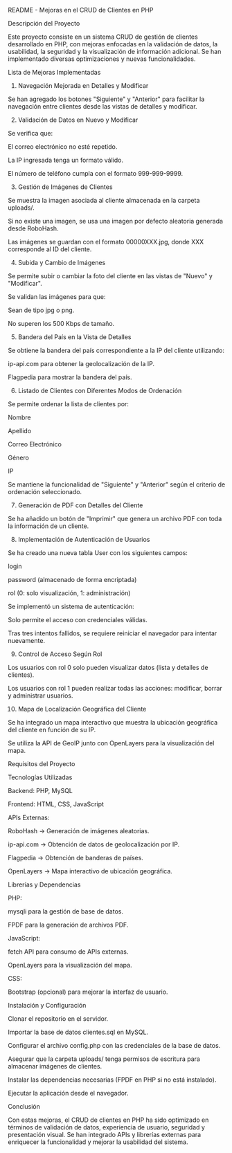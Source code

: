README - Mejoras en el CRUD de Clientes en PHP

Descripción del Proyecto

Este proyecto consiste en un sistema CRUD de gestión de clientes desarrollado en PHP, con mejoras enfocadas en la validación de datos, la usabilidad, la seguridad y la visualización de información adicional. Se han implementado diversas optimizaciones y nuevas funcionalidades.

Lista de Mejoras Implementadas

1. Navegación Mejorada en Detalles y Modificar

Se han agregado los botones "Siguiente" y "Anterior" para facilitar la navegación entre clientes desde las vistas de detalles y modificar.

2. Validación de Datos en Nuevo y Modificar

Se verifica que:

El correo electrónico no esté repetido.

La IP ingresada tenga un formato válido.

El número de teléfono cumpla con el formato 999-999-9999.

3. Gestión de Imágenes de Clientes

Se muestra la imagen asociada al cliente almacenada en la carpeta uploads/.

Si no existe una imagen, se usa una imagen por defecto aleatoria generada desde RoboHash.

Las imágenes se guardan con el formato 00000XXX.jpg, donde XXX corresponde al ID del cliente.

4. Subida y Cambio de Imágenes

Se permite subir o cambiar la foto del cliente en las vistas de "Nuevo" y "Modificar".

Se validan las imágenes para que:

Sean de tipo jpg o png.

No superen los 500 Kbps de tamaño.

5. Bandera del País en la Vista de Detalles

Se obtiene la bandera del país correspondiente a la IP del cliente utilizando:

ip-api.com para obtener la geolocalización de la IP.

Flagpedia para mostrar la bandera del país.

6. Listado de Clientes con Diferentes Modos de Ordenación

Se permite ordenar la lista de clientes por:

Nombre

Apellido

Correo Electrónico

Género

IP

Se mantiene la funcionalidad de "Siguiente" y "Anterior" según el criterio de ordenación seleccionado.

7. Generación de PDF con Detalles del Cliente

Se ha añadido un botón de "Imprimir" que genera un archivo PDF con toda la información de un cliente.

8. Implementación de Autenticación de Usuarios

Se ha creado una nueva tabla User con los siguientes campos:

login

password (almacenado de forma encriptada)

rol (0: solo visualización, 1: administración)

Se implementó un sistema de autenticación:

Solo permite el acceso con credenciales válidas.

Tras tres intentos fallidos, se requiere reiniciar el navegador para intentar nuevamente.

9. Control de Acceso Según Rol

Los usuarios con rol 0 solo pueden visualizar datos (lista y detalles de clientes).

Los usuarios con rol 1 pueden realizar todas las acciones: modificar, borrar y administrar usuarios.

10. Mapa de Localización Geográfica del Cliente

Se ha integrado un mapa interactivo que muestra la ubicación geográfica del cliente en función de su IP.

Se utiliza la API de GeoIP junto con OpenLayers para la visualización del mapa.

Requisitos del Proyecto

Tecnologías Utilizadas

Backend: PHP, MySQL

Frontend: HTML, CSS, JavaScript

APIs Externas:

RoboHash → Generación de imágenes aleatorias.

ip-api.com → Obtención de datos de geolocalización por IP.

Flagpedia → Obtención de banderas de países.

OpenLayers → Mapa interactivo de ubicación geográfica.

Librerías y Dependencias

PHP:

mysqli para la gestión de base de datos.

FPDF para la generación de archivos PDF.

JavaScript:

fetch API para consumo de APIs externas.

OpenLayers para la visualización del mapa.

CSS:

Bootstrap (opcional) para mejorar la interfaz de usuario.

Instalación y Configuración

Clonar el repositorio en el servidor.

Importar la base de datos clientes.sql en MySQL.

Configurar el archivo config.php con las credenciales de la base de datos.

Asegurar que la carpeta uploads/ tenga permisos de escritura para almacenar imágenes de clientes.

Instalar las dependencias necesarias (FPDF en PHP si no está instalado).

Ejecutar la aplicación desde el navegador.

Conclusión

Con estas mejoras, el CRUD de clientes en PHP ha sido optimizado en términos de validación de datos, experiencia de usuario, seguridad y presentación visual. Se han integrado APIs y librerías externas para enriquecer la funcionalidad y mejorar la usabilidad del sistema.

